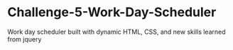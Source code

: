 # Challenge-5-Work-Day-Scheduler
Work day scheduler built with dynamic HTML, CSS, and new skills learned from jquery 
